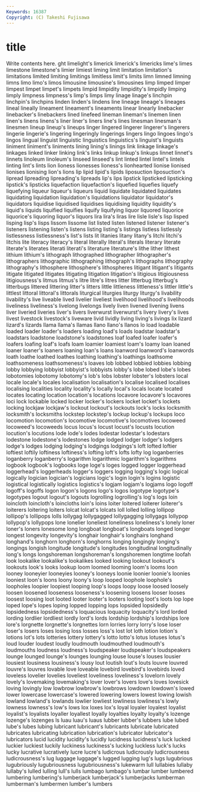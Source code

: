```yaml
---
Keywords: 16387 
Copyright: (C) Takeshi Fujisawa
---
```


# title

Write contents here.
ght limelight's limerick limerick's limericks lime's limes
limestone limestone's limier limiest liming limit limitation limitation's limitations limited
limiting limitings limitless limit's limits limn limned limning limns limo
limo's limos limousine limousine's limousines limp limped limper limpest limpet
limpet's limpets limpid limpidity limpidity's limpidly limping limply limpness limpness's
limp's limps limy linage linage's linchpin linchpin's linchpins linden linden's
lindens line lineage lineage's lineages lineal lineally lineament lineament's lineaments
linear linearly linebacker linebacker's linebackers lined linefeed lineman lineman's linemen
linen linen's linens linens's liner liner's liners line's lines linesman
linesman's linesmen lineup lineup's lineups linger lingered lingerer lingerer's lingerers
lingerie lingerie's lingering lingeringly lingerings lingers lingo lingoes lingo's lingos
lingual linguist linguistic linguistics linguistics's linguist's linguists liniment liniment's liniments
lining lining's linings link linkage linkage's linkages linked linker linking
link's links linkup linkup's linkups linnet linnet's linnets linoleum linoleum's
linseed linseed's lint linted lintel lintel's lintels linting lint's lints
lion lioness lionesses lioness's lionhearted lionise lionised lionises lionising lion's
lions lip lipid lipid's lipids liposuction liposuction's lipread lipreading lipreading's
lipreads lip's lips lipstick lipsticked lipsticking lipstick's lipsticks liquefaction liquefaction's
liquefied liquefies liquefy liquefying liqueur liqueur's liqueurs liquid liquidate liquidated
liquidates liquidating liquidation liquidation's liquidations liquidator liquidator's liquidators liquidise liquidised
liquidises liquidising liquidity liquidity's liquid's liquids liquified liquifies liquify liquifying
liquor liquored liquorice liquorice's liquoring liquor's liquors lira lira's liras
lire lisle lisle's lisp lisped lisping lisp's lisps lissom lissome
list listed listen listened listener listener's listeners listening listen's listens
listing listing's listings listless listlessly listlessness listlessness's list's lists lit
litanies litany litany's litchi litchi's litchis lite literacy literacy's literal
literally literal's literals literary literate literate's literates literati literati's literature
literature's lithe lither lithest lithium lithium's lithograph lithographed lithographer lithographer's
lithographers lithographic lithographing lithograph's lithographs lithography lithography's lithosphere lithosphere's lithospheres
litigant litigant's litigants litigate litigated litigates litigating litigation litigation's litigious
litigiousness litigiousness's litmus litmus's litre litre's litres litter litterbug litterbug's
litterbugs littered littering litter's litters little littleness littleness's littler little's
littlest littoral littoral's littorals liturgical liturgies liturgy liturgy's livability livability's
live liveable lived livelier liveliest livelihood livelihood's livelihoods liveliness liveliness's
livelong livelongs lively liven livened livening livens liver liveried liveries
liver's livers liverwurst liverwurst's livery livery's lives livest livestock livestock's
liveware livid lividly living living's livings lix lizard lizard's lizards
llama llama's llamas llano llano's llanos lo load loadable loaded
loader loader's loaders loading load's loads loadstar loadstar's loadstars loadstone
loadstone's loadstones loaf loafed loafer loafer's loafers loafing loaf's loafs
loam loamier loamiest loam's loamy loan loaned loaner loaner's loaners
loaning loan's loans loanword loanword's loanwords loath loathe loathed loathes
loathing loathing's loathings loathsome loathsomeness loathsomeness's loaves lob lobbed lobbied
lobbies lobbing lobby lobbying lobbyist lobbyist's lobbyists lobby's lobe lobed
lobe's lobes lobotomies lobotomy lobotomy's lob's lobs lobster lobster's lobsters
local locale locale's locales localisation localisation's localise localised localises localising
localities locality locality's locally local's locals locate located locates locating
location location's locations locavore locavore's locavores loci lock lockable locked
locker locker's lockers locket locket's lockets locking lockjaw lockjaw's lockout
lockout's lockouts lock's locks locksmith locksmith's locksmiths lockstep lockstep's lockup
lockup's lockups loco locomotion locomotion's locomotive locomotive's locomotives locoweed locoweed's
locoweeds locus locus's locust locust's locusts locution locution's locutions lode
lode's lodes lodestar lodestar's lodestars lodestone lodestone's lodestones lodge lodged
lodger lodger's lodgers lodge's lodges lodging lodging's lodgings lodgings's loft
lofted loftier loftiest loftily loftiness loftiness's lofting loft's lofts lofty
log loganberries loganberry loganberry's logarithm logarithmic logarithm's logarithms logbook logbook's
logbooks loge loge's loges logged logger loggerhead loggerhead's loggerheads logger's
loggers logging logging's logic logical logically logician logician's logicians logic's
login login's logins logistic logistical logistically logistics logistics's logjam logjam's
logjams logo logoff logoff's logoffs logon logon's logons logo's logos
logotype logotype's logotypes logout logout's logouts logrolling logrolling's log's logs
loin loincloth loincloth's loincloths loin's loins loiter loitered loiterer loiterer's
loiterers loitering loiters lolcat lolcat's lolcats loll lolled lolling lollipop
lollipop's lollipops lolls lollygag lollygagged lollygagging lollygags lollypop lollypop's lollypops
lone lonelier loneliest loneliness loneliness's lonely loner loner's loners lonesome
long longboat longboat's longboats longed longer longest longevity longevity's longhair
longhair's longhairs longhand longhand's longhorn longhorn's longhorns longing longingly longing's
longings longish longitude longitude's longitudes longitudinal longitudinally long's longs longshoreman
longshoreman's longshoremen longtime loofah look lookalike lookalike's lookalikes looked looking
lookout lookout's lookouts look's looks lookup loom loomed looming loom's
looms loon looney looneyier looneyies looney's looneys loonie loonier loonie's
loonies looniest loon's loons loony loony's loop looped loophole loophole's
loopholes loopier loopiest looping loop's loops loopy loose loosed loosely
loosen loosened looseness looseness's loosening loosens looser looses loosest loosing
loot looted looter looter's looters looting loot's loots lop lope
loped lope's lopes loping lopped lopping lops lopsided lopsidedly lopsidedness
lopsidedness's loquacious loquacity loquacity's lord lorded lording lordlier lordliest lordly
lord's lords lordship lordship's lordships lore lore's lorgnette lorgnette's lorgnettes
lorn lorries lorry lorry's lose loser loser's losers loses losing
loss losses loss's lost lot loth lotion lotion's lotions lot's
lots lotteries lottery lottery's lotto lotto's lotus lotuses lotus's loud
louder loudest loudly loudmouth loudmouthed loudmouth's loudmouths loudness loudness's loudspeaker
loudspeaker's loudspeakers lounge lounged lounge's lounges lounging louse louse's louses
lousier lousiest lousiness lousiness's lousy lout loutish lout's louts louvre
louvred louvre's louvres lovable love loveable lovebird lovebird's lovebirds loved
loveless lovelier lovelies loveliest loveliness loveliness's lovelorn lovely lovely's lovemaking
lovemaking's lover lover's lovers love's loves lovesick loving lovingly low
lowbrow lowbrow's lowbrows lowdown lowdown's lowed lower lowercase lowercase's lowered
lowering lowers lowest lowing lowish lowland lowland's lowlands lowlier lowliest
lowliness lowliness's lowly lowness lowness's low's lows lox loxes lox's
loyal loyaler loyalest loyalist loyalist's loyalists loyaller loyallest loyally loyalties
loyalty loyalty's lozenge lozenge's lozenges ls luau luau's luaus lubber
lubber's lubbers lube lubed lube's lubes lubing lubricant lubricant's lubricants
lubricate lubricated lubricates lubricating lubrication lubrication's lubricator lubricator's lubricators lucid
lucidity lucidity's lucidly lucidness lucidness's luck lucked luckier luckiest luckily
luckiness luckiness's lucking luckless luck's lucks lucky lucrative lucratively lucre
lucre's ludicrous ludicrously ludicrousness ludicrousness's lug luggage luggage's lugged lugging
lug's lugs lugubrious lugubriously lugubriousness lugubriousness's lukewarm lull lullabies lullaby
lullaby's lulled lulling lull's lulls lumbago lumbago's lumbar lumber lumbered
lumbering lumbering's lumberjack lumberjack's lumberjacks lumberman lumberman's lumbermen lumber's lumbers
